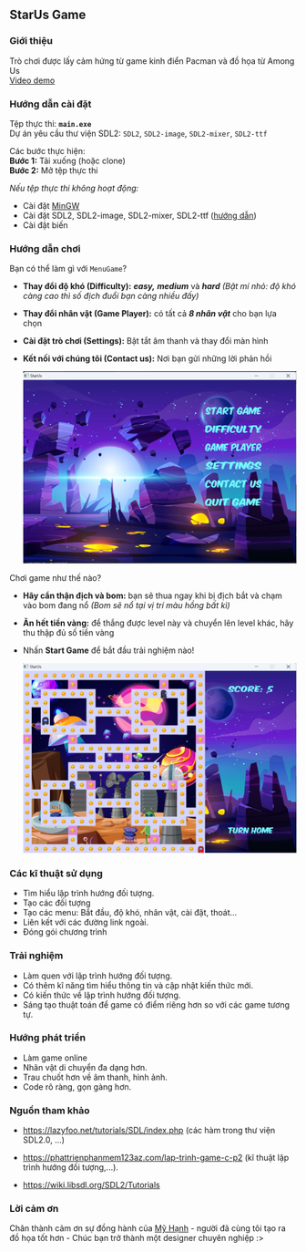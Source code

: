 ## StarUs Game

### Giới thiệu
Trò chơi được lấy cảm hứng từ game kinh điển Pacman và đồ họa từ Among Us\
[Video demo](https://www.youtube.com/watch?v=HfbYu_iXyJM)

### Hướng dẫn cài đặt
Tệp thực thi: **`main.exe`**\
Dự án yêu cầu thư viện SDL2: `SDL2`, `SDL2-image`, `SDL2-mixer`, `SDL2-ttf`

Các bước thực hiện: \
**Bước 1:** Tải xuống (hoặc clone)\
**Bước 2:** Mở tệp thực thi

_Nếu tệp thực thi không hoạt động:_
* Cài đặt [MinGW](https://sourceforge.net/projects/mingw-w64/files/?fbclid=IwAR30hhz3qYWvjtJ8y_EqAxYe1xOTSYFKWDtmlO_T5EDLrlumbSDrOrDFMIk) 
* Cài đặt SDL2, SDL2-image, SDL2-mixer, SDL2-ttf ([hướng dẫn](https://phattrienphanmem123az.com/lap-trinh-game-cpp/bai-1-gioi-thieu-cai-dat.html))
* Cài đặt biến

### Hướng dẫn chơi

Bạn có thể làm gì với `MenuGame`?
 * **Thay đổi độ khó (Difficulty):** ***easy,*** ***medium*** và ***hard*** _(Bật mí nhỏ: độ khó càng cao thì số địch đuổi bạn càng nhiều đấy)_
 * **Thay đổi nhân vật (Game Player):** có tất cả ***8 nhân vật*** cho bạn lựa chọn
 * **Cài đặt trò chơi (Settings):** Bật tắt âm thanh và thay đổi màn hình
 * **Kết nối với chúng tôi (Contact us):** Nơi bạn gửi những lời phản hồi
 
    ![menugame](data/ImageMenu.png)

Chơi game như thế nào?

 * **Hãy cẩn thận địch và bom:** bạn sẽ thua ngay khi bị địch bắt và chạm vào bom đang nổ _(Bom sẽ nổ tại vị trí màu hồng bất kì)_
 * **Ăn hết tiền vàng:** để thắng được level này và chuyển lên level khác, hãy thu thập đủ số tiền vàng
 * Nhấn **Start Game** để bắt đầu trải nghiệm nào!

    ![gameimage](data/ImageGame.png)


### Các kĩ thuật sử dụng

- Tìm hiểu lập trình hướng đối tượng.
- Tạo các đối tượng
- Tạo các menu: Bắt đầu, độ khó, nhân vật, cài đặt, thoát...
- Liên kết với các đường link ngoài.
- Đóng gói chương trình 

### Trải nghiệm

- Làm quen với lập trình hướng đối tượng.
- Có thêm kĩ năng tìm hiểu thông tin và cập nhật kiến thức mới.
- Có kiến thức về lập trình hướng đối tượng.
- Sáng tạo thuật toán để game có điểm riêng hơn so với các game tương tự.

### Hướng phát triển
- Làm game online 
- Nhân vật di chuyển đa dạng hơn.
- Trau chuốt hơn về âm thanh, hình ảnh.
- Code rõ ràng, gọn gàng hơn.

### Nguồn tham khảo
- https://lazyfoo.net/tutorials/SDL/index.php (các hàm trong thư viện SDL2.0, ...)

- https://phattrienphanmem123az.com/lap-trinh-game-c-p2 (kĩ thuật lập trình hướng đối tượng,...).
- https://wiki.libsdl.org/SDL2/Tutorials

### Lời cảm ơn
Chân thành cảm ơn sự đồng hành của [Mỹ Hạnh](https://www.facebook.com/profile.php?id=100024650258522) - người đã cùng tôi tạo ra đồ họa tốt hơn - Chúc bạn trở thành một designer chuyên nghiệp :>


